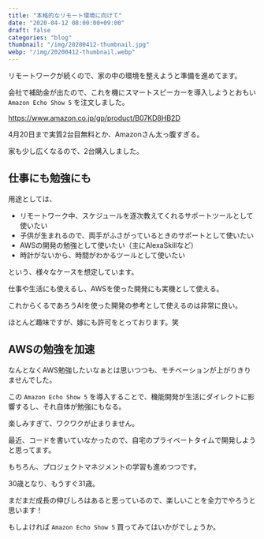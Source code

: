 ```yaml
---
title: "本格的なリモート環境に向けて"
date: "2020-04-12 08:00:00+09:00"
draft: false
categories: "blog"
thumbnail: "/img/20200412-thumbnail.jpg"
webp: "/img/20200412-thumbnail.webp"
---
```


リモートワークが続くので、家の中の環境を整えようと準備を進めてます。

会社で補助金が出たので、これを機にスマートスピーカーを導入しようとおもい `Amazon Echo Show 5` を注文しました。

https://www.amazon.co.jp/gp/product/B07KD8HB2D

4月20日まで実質2台目無料とか、Amazonさん太っ腹すぎる。

家も少し広くなるので、2台購入しました。

## 仕事にも勉強にも

用途としては、

* リモートワーク中、スケジュールを逐次教えてくれるサポートツールとして使いたい
* 子供が生まれるので、両手がふさがっているときのサポートとして使いたい
* AWSの開発の勉強として使いたい（主にAlexaSkillなど）
* 時計がないから、時間がわかるツールとして使いたい

という、様々なケースを想定しています。

仕事や生活にも使えるし、AWSを使った開発にも実機として使える。

これからくるであろうAIを使った開発の参考として使えるのは非常に良い。

ほとんど趣味ですが、嫁にも許可をとっております。笑

## AWSの勉強を加速

なんとなくAWS勉強したいなぁとは思いつつも、モチベーションが上がりきりませんでした。

この `Amazon Echo Show 5` を導入することで、機能開発が生活にダイレクトに影響するし、それ自体が勉強にもなる。

楽しみすぎて、ワクワクが止まりません。

最近、コードを書いていなかったので、自宅のプライベートタイムで開発しようと思ってます。

もちろん、プロジェクトマネジメントの学習も進めつつです。

30歳となり、もうすぐ31歳。

まだまだ成長の伸びしろはあると思っているので、楽しいことを全力でやろうと思います！

もしよければ `Amazon Echo Show 5` 買ってみてはいかがでしょうか。
